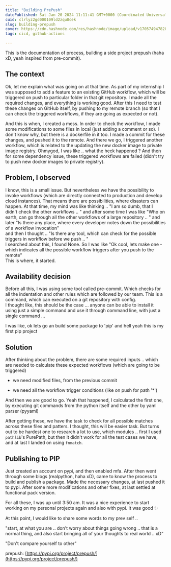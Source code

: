 ```yaml
---
title: "Building PrePush"
datePublished: Sat Jan 20 2024 11:11:41 GMT+0000 (Coordinated Universal Time)
cuid: clrlyz2gd000109ld2zqu8cek
slug: building-prepush
cover: https://cdn.hashnode.com/res/hashnode/image/upload/v1705749478288/f9172af5-06ee-4683-8fb8-62f5283883ae.png
tags: cicd, github-actions

---
```


This is the documentation of process, building a side project prepush (haha xD, yeah inspired from pre-commit).

## The context

Ok, let me explain what was going on at that time. As part of my internship I was supposed to add a feature to an existing GitHub workflow, which will be triggered on push to particular folder in that git repository. I made all the required changes, and everything is working good. After this I need to test these changes on GitHub itself, by pushing to my remote branch (so that I can check the triggered workflows, if they are going as expected or not).

And this is when, I created a mess. In order to check the workflow, I made some modifications to some files in local (just adding a comment or so). I don't know why, but there is a dockerfile in it too. I made a commit for these changes, and pushed it to the remote. And there we go, I triggered another workflow, which is related to the updating the new docker image to private image registry. Ohmygod, I was like .. what the heck happened ? And then for some dependency issue, these triggered workflows are failed (didn't try to push new docker images to private registry).

## Problem, I observed

I know, this is a small issue. But nevertheless we have the possibility to invoke workflows (which are directly connected to production and develop cloud instances). That means there are possibilities, where disasters can happen. At that time, my mind was like thinking .. "I am so dumb, that I didn't check the other workflows .. " and after some time I was like "Who on earth, can go through all the other workflows of a large repository .. " and later "Is there any place, where every developer notes down the possibilities of a workflow invocation"  
and then I thought .. "Is there any tool, which can check for the possible triggers in workflow before we push .. "  
I searched about this, I found None. So I was like "Ok cool, lets make one - which indicates all the possible workflow triggers after you push to the remote"  
This is where, it started.

## Availability decision

Before all this, I was using some tool called pre-commit. Which checks for all the indentation and other rules which are followed by our team. This is a command, which can executed on a git repository with config.  
I thought like, this should be the case ... anyone can be able to install it using just a simple command and use it through command line, with just a single command ...

I was like, ok lets go an build some package to 'pip' and hell yeah this is my first pip project

## Solution

After thinking about the problem, there are some required inputs .. which are needed to calculate these expected workflows (which are going to be triggered)

* we need modified files, from the previous commit
    
* we need all the workflow trigger conditions (like on push for path '\*')
    

And then we are good to go. Yeah that happened, I calculated the first one, by executing git commands from the python itself and the other by yaml parser (pyyaml)

After getting these, we have the task to check for all possible matches across these files and patters. I thought, this will be easier task. But turns out to be hardest one to research a lot to use, which modules .. first I used `pathlib`'s PurePath, but then it didn't work for all the test cases we have, and at last I landed on using `fnmatch`.

## Publishing to PIP

Just created an account on pypi, and then enabled mfa. After then went through some blogs (realpython, haha xD), came to know the process to build and publish a package. Made the necessary changes, at last pushed it to pypi. After some more modifications and other fixes, at last settled at functional pack version.

For all these, I was up until 3:50 am. It was a nice experience to start working on my personal projects again and also with pypi. It was good ✨

At this point, I would like to share some words to my prev self ..

"start, at what you are .. don't worry about things going wrong .. that is a normal thing, and also start bringing all of your thoughts to real world .. xD"

"Don't compare yourself to other"

prepush: [https://pypi.org/project/prepush/](https://pypi.org/project/prepush/)